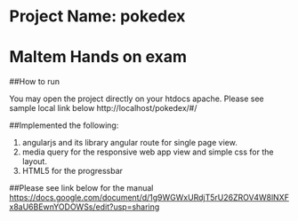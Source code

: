 # Project Name: pokedex
# Maltem Hands on exam


##How to run

You may open the project directly on your htdocs apache. Please see sample local link below
http://localhost/pokedex/#/

##Implemented the following:
1. angularjs and its library angular route for single page view.
2. media query for the responsive web app view and simple css for the layout.
3. HTML5 for the progressbar

##Please see link below for the manual
https://docs.google.com/document/d/1g9WGWxURdjT5rU26ZROV4W8lNXFx8aU6BEwnYODOWSs/edit?usp=sharing